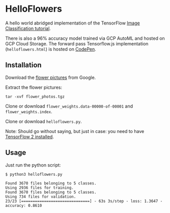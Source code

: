 # HelloFlowers

A hello world abridged implementation of the TensorFlow [Image Classification tutorial](https://www.tensorflow.org/tutorials/images/classification).

There is also a 96% accuracy model trained via GCP AutoML and hosted on GCP Cloud Storage. The forward pass Tensorflow.js implementation (`helloflowers.html`) is hosted on [CodePen](https://codepen.io/mrderive/full/VwmgxqR).

## Installation

Download the [flower pictures](https://storage.googleapis.com/download.tensorflow.org/example_images/flower_photos.tgz) from Google.

Extract the flower pictures:
```
tar -xvf flower_photos.tgz
```

Clone or download `flower_weights.data-00000-of-00001` and `flower_weights.index`.

Clone or download `helloflowers.py`.

Note: Should go without saying, but just in case: you need to have [TensorFlow 2 installed](https://www.tensorflow.org/install).

## Usage

Just run the python script:
```
$ python3 helloflowers.py

Found 3670 files belonging to 5 classes.
Using 2936 files for training.
Found 3670 files belonging to 5 classes.
Using 734 files for validation.
23/23 [==============================] - 63s 3s/step - loss: 1.3647 - accuracy: 0.8610
```
